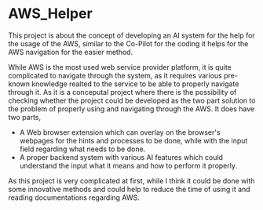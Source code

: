 # AWS_Helper
This project is about the concept of developing an AI system for the help for the usage of the AWS, similar to the Co-Pilot for the coding it helps for the AWS navigation for the easier method.

While AWS is the most used web service provider platform, it is quite complicated to navigate through the system, as it requires various pre-known knowledge realted to the service to be able to properly navigate through it. As it is a conceputal project where there is the possibility of checking whether the project could be developed as the two part solution to the problem of properly using and navigating through the AWS. It does have two parts,
- A Web browser extension which can overlay on the browser's webpages for the hints and processes to be done, while with the input field regarding what needs to be done.
- A proper backend system with various AI features which could understand the input what it means and how to perform it properly.

As this project is very complicated at first, while I think it could be done with some innovative methods and could help to reduce the time of using it and reading documentations regarding AWS.
